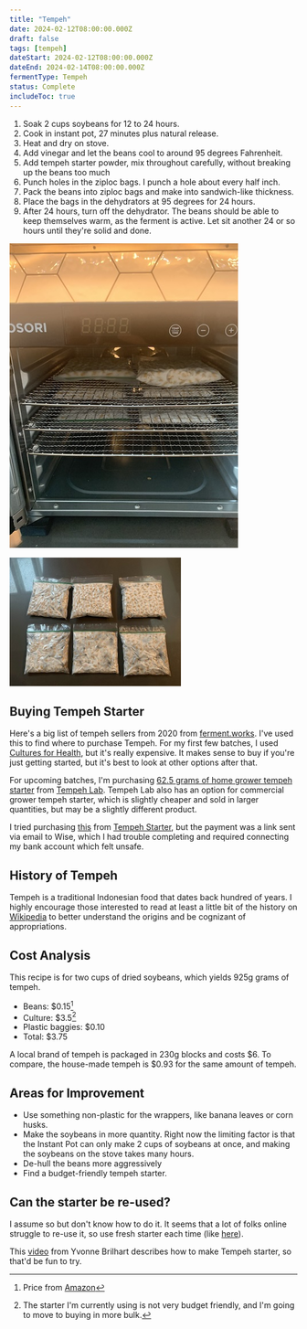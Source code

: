 ```yaml
---
title: "Tempeh"
date: 2024-02-12T08:00:00.000Z
draft: false
tags: [tempeh]
dateStart: 2024-02-12T08:00:00.000Z
dateEnd: 2024-02-14T08:00:00.000Z
fermentType: Tempeh
status: Complete
includeToc: true
---
```


1. Soak 2 cups soybeans for 12 to 24 hours.
2. Cook in instant pot, 27 minutes plus natural release.
3. Heat and dry on stove.
4. Add vinegar and let the beans cool to around 95 degrees Fahrenheit.
5. Add tempeh starter powder, mix throughout carefully, without breaking up the beans too much
6. Punch holes in the ziploc bags. I punch a hole about every half inch.
7. Pack the beans into ziploc bags and make into sandwich-like thickness.
8. Place the bags in the dehydrators at 95 degrees for 24 hours.
9. After 24 hours, turn off the dehydrator. The beans should be able to keep themselves warm, as the ferment is active. Let sit another 24 or so hours until they're solid and done.

![Tempeh on shelves in the dehydrator](../../assets/2024-02-tempeh.jpg)

![Finished Tempeh on in bags on the counter](../../assets/2024-02-tempeh-on-table.jpg)

## Buying Tempeh Starter

Here's a big list of tempeh sellers from 2020 from [ferment.works](https://ferment.works/blog/2020/6/29/where-do-i-find-tempeh-starter-culture).
I've used this to find where to purchase Tempeh. For my first few batches, I used [Cultures for Health](https://culturesforhealth.com/), but it's really expensive. It makes sense to buy if you're just getting started, but it's best to look at other options after that.

For upcoming batches, I'm purchasing [62.5 grams of home grower tempeh starter](https://tempehlab.com/the-tempeh-lab-summertown-tn/tempeh-lab-starters/) from [Tempeh Lab](https://tempehlab.org/). Tempeh Lab also has an option for commercial grower tempeh starter, which is slightly cheaper and sold in larger quantities, but may be a slightly different product.

I tried purchasing [this](https://www.tempehstarter.com/zencart/index.php?main_page=product_info&cPath=1&products_id=1&zenid=j420h0qijr4ij5ln03848bpij2)
from [Tempeh Starter](https://www.tempehstarter.com/), but the payment was a link sent via email to Wise, which I had trouble completing and required connecting my bank account which felt unsafe.

## History of Tempeh

Tempeh is a traditional Indonesian food that dates back hundred of years. I highly encourage those interested to read at least a little bit of the history on [Wikipedia](https://en.wikipedia.org/wiki/Tempeh) to better understand the origins and be cognizant of appropriations.

## Cost Analysis

This recipe is for two cups of dried soybeans, which yields 925g grams of tempeh.

- Beans: $0.15[^1]
- Culture: $3.5[^2]
- Plastic baggies: $0.10
- Total: $3.75

A local brand of tempeh is packaged in 230g blocks and costs $6.
To compare, the house-made tempeh is $0.93 for the same amount of tempeh.

## Areas for Improvement

- Use something non-plastic for the wrappers, like banana leaves or corn husks.
- Make the soybeans in more quantity. Right now the limiting factor is that the Instant Pot can only make 2 cups of soybeans at once, and making the soybeans on the stove takes many hours.
- De-hull the beans more aggressively
- Find a budget-friendly tempeh starter.

## Can the starter be re-used?

I assume so but don't know how to do it. It seems that a lot of folks online struggle to re-use it, so use fresh starter each time (like [here](https://ferment.works/blog/2020/6/29/where-do-i-find-tempeh-starter-culture)).

This [video](https://www.youtube.com/watch?v=xUYRLg41VpA) from Yvonne Brilhart describes how to make Tempeh starter, so that'd be fun to try.

[^1]: Price from [Amazon](https://www.amazon.com/Soymerica-Non-GMO-Soybeans-Identity-Preserved/dp/B0763GC8SB?crid=RE14YQSNJYW4&keywords=soy+beans+dry&qid=1707888612&sprefix=soy+beans,aps,133&sr=8-4)
[^2]: The starter I'm currently using is not very budget friendly, and I'm going to move to buying in more bulk.
